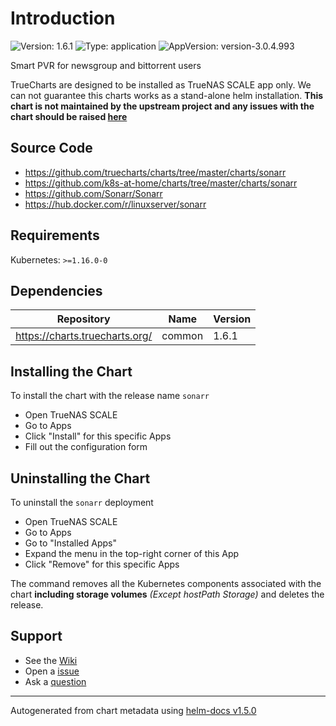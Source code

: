 # Introduction

![Version: 1.6.1](https://img.shields.io/badge/Version-1.6.1-informational?style=flat-square) ![Type: application](https://img.shields.io/badge/Type-application-informational?style=flat-square) ![AppVersion: version-3.0.4.993](https://img.shields.io/badge/AppVersion-version--3.0.4.993-informational?style=flat-square)

Smart PVR for newsgroup and bittorrent users

TrueCharts are designed to be installed as TrueNAS SCALE app only. We can not guarantee this charts works as a stand-alone helm installation.
**This chart is not maintained by the upstream project and any issues with the chart should be raised [here](https://github.com/truecharts/charts/issues/new/choose)**

## Source Code

* <https://github.com/truecharts/charts/tree/master/charts/sonarr>
* <https://github.com/k8s-at-home/charts/tree/master/charts/sonarr>
* <https://github.com/Sonarr/Sonarr>
* <https://hub.docker.com/r/linuxserver/sonarr>

## Requirements

Kubernetes: `>=1.16.0-0`

## Dependencies

| Repository | Name | Version |
|------------|------|---------|
| https://charts.truecharts.org/ | common | 1.6.1 |

## Installing the Chart

To install the chart with the release name `sonarr`

- Open TrueNAS SCALE
- Go to Apps
- Click "Install" for this specific Apps
- Fill out the configuration form

## Uninstalling the Chart

To uninstall the `sonarr` deployment

- Open TrueNAS SCALE
- Go to Apps
- Go to "Installed Apps"
- Expand the menu in the top-right corner of this App
- Click "Remove" for this specific Apps

The command removes all the Kubernetes components associated with the chart **including storage volumes** _(Except hostPath Storage)_ and deletes the release.

## Support

- See the [Wiki](https://wiki.truecharts.org)
- Open a [issue](https://github.com/truecharts/charts/issues/new/choose)
- Ask a [question](https://github.com/truecharts/charts/discussions)

----------------------------------------------
Autogenerated from chart metadata using [helm-docs v1.5.0](https://github.com/norwoodj/helm-docs/releases/v1.5.0)
